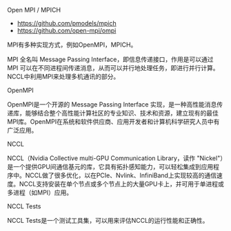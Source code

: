 



Open MPI / MPICH

- https://github.com/pmodels/mpich
- https://github.com/open-mpi/ompi






MPI有多种实现方式，例如OpenMPI，MPICH。

MPI 全名叫 Message Passing Interface，即信息传递接口，作用是可以通过 MPI 可以在不同进程间传递消息，从而可以并行地处理任务，即进行并行计算。NCCL中利用MPI来处理多机通讯的部分。









OpenMPI

OpenMPI是一个开源的 Message Passing Interface 实现，是一种高性能消息传递库，能够结合整个高性能计算社区的专业知识、技术和资源，建立现有的最佳MPI库。OpenMPI在系统和软件供应商、应用开发者和计算机科学研究人员中有广泛应用。

NCCL

NCCL（Nvidia Collective multi-GPU Communication Library，读作 "Nickel"）是一个提供GPU间通信基元的库，它具有拓扑感知能力，可以轻松集成到应用程序中。NCCL做了很多优化，以在PCIe、Nvlink、InfiniBand上实现较高的通信速度。NCCL支持安装在单个节点或多个节点上的大量GPU卡上，并可用于单进程或多进程（如MPI）应用。

NCCL Tests

NCCL Tests是一个测试工具集，可以用来评估NCCL的运行性能和正确性。